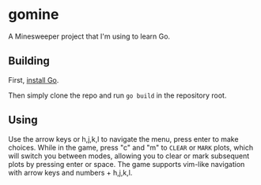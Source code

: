 # gomine
A Minesweeper project that I'm using to learn Go.

## Building
First, [install Go](https://go.dev/doc/install).

Then simply clone the repo and run `go build` in the repository root.

## Using
Use the arrow keys or h,j,k,l to navigate the menu, press enter to make choices. While in the game, press "c" and "m" to `CLEAR` or `MARK` plots, which will switch you between modes, allowing you to clear or mark subsequent plots by pressing enter or space. The game supports vim-like navigation with arrow keys and numbers + h,j,k,l.
